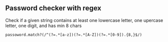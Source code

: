 ## Password checker with regex

Check if a given string contains at least one lowercase letter, one upercase letter, one digit, and has min 8 chars
```
passoword.match?(/^(?=.*[a-z])(?=.*[A-Z])(?=.*[0-9]).{8,}$/)
```
